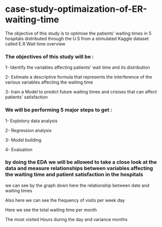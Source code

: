 # case-study-optimaization-of-ER-waiting-time

The objective of this study is to optimise the patients' waiting times in 5 hospitals distributed through the U.S from a stimulated Kaggle dataset called E.R Wait time overview 

### The objectives of this study will be :

1- Identify the variables affecting patients' wait time and its distribution 

2- Estimate a descriptive formula that represents the interference of the various variables affecting the waiting time

3- train a Model to predict future waiting times and crisises that can affect patients' satisfaction 




### We will be performing 5 major steps to get :

1- Explotory data analysis 

2- Regression analysis 

3- Model building 

4- Evaluation






### by doing the EDA we will be allowed to take a close look at the data and measure relationships between variables affecting the waiting time and patient satisfaction in the hospitals 

we can see by the graph down here the relationship between date and waiting times 





Also here we can see the frequency of visits per week day







Here we see the total waiting time per month 









The most visited Hours during the day and variance months 

